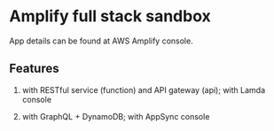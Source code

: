 # Amplify full stack sandbox

App details can be found at AWS Amplify console. 

## Features

1. with RESTful service (function) and API gateway (api); with Lamda console

2. with GraphQL + DynamoDB; with AppSync console